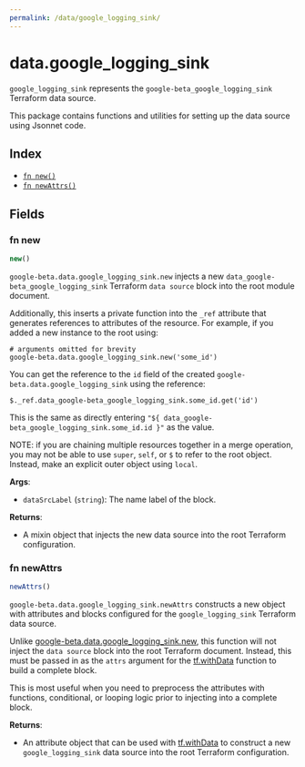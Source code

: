 ```yaml
---
permalink: /data/google_logging_sink/
---
```


# data.google_logging_sink

`google_logging_sink` represents the `google-beta_google_logging_sink` Terraform data source.



This package contains functions and utilities for setting up the data source using Jsonnet code.


## Index

* [`fn new()`](#fn-new)
* [`fn newAttrs()`](#fn-newattrs)

## Fields

### fn new

```ts
new()
```


`google-beta.data.google_logging_sink.new` injects a new `data_google-beta_google_logging_sink` Terraform `data source`
block into the root module document.

Additionally, this inserts a private function into the `_ref` attribute that generates references to attributes of the
resource. For example, if you added a new instance to the root using:

    # arguments omitted for brevity
    google-beta.data.google_logging_sink.new('some_id')

You can get the reference to the `id` field of the created `google-beta.data.google_logging_sink` using the reference:

    $._ref.data_google-beta_google_logging_sink.some_id.get('id')

This is the same as directly entering `"${ data_google-beta_google_logging_sink.some_id.id }"` as the value.

NOTE: if you are chaining multiple resources together in a merge operation, you may not be able to use `super`, `self`,
or `$` to refer to the root object. Instead, make an explicit outer object using `local`.

**Args**:
  - `dataSrcLabel` (`string`): The name label of the block.

**Returns**:
- A mixin object that injects the new data source into the root Terraform configuration.


### fn newAttrs

```ts
newAttrs()
```


`google-beta.data.google_logging_sink.newAttrs` constructs a new object with attributes and blocks configured for the `google_logging_sink`
Terraform data source.

Unlike [google-beta.data.google_logging_sink.new](#fn-new), this function will not inject the `data source`
block into the root Terraform document. Instead, this must be passed in as the `attrs` argument for the
[tf.withData](https://github.com/tf-libsonnet/core/tree/main/docs#fn-withdata) function to build a complete block.

This is most useful when you need to preprocess the attributes with functions, conditional, or looping logic prior to
injecting into a complete block.

**Returns**:
  - An attribute object that can be used with [tf.withData](https://github.com/tf-libsonnet/core/tree/main/docs#fn-withdata) to construct a new `google_logging_sink` data source into the root Terraform configuration.
